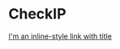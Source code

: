 # CheckIP

[I'm an inline-style link with title](javascript:alert(document.location); "Google's Homepage")
